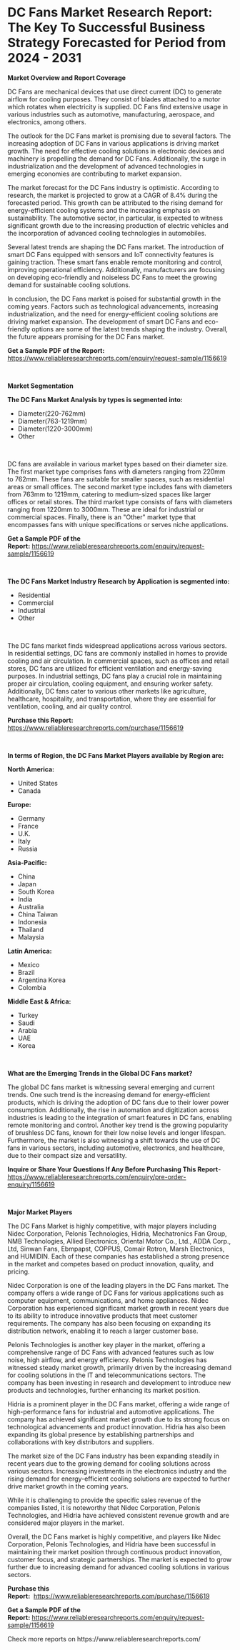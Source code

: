 <p><h1>DC Fans Market Research Report: The Key To Successful Business Strategy Forecasted for Period from 2024 - 2031</h1></p><p><strong>Market Overview and Report Coverage</strong></p>
<p><p>DC Fans are mechanical devices that use direct current (DC) to generate airflow for cooling purposes. They consist of blades attached to a motor which rotates when electricity is supplied. DC Fans find extensive usage in various industries such as automotive, manufacturing, aerospace, and electronics, among others.</p><p>The outlook for the DC Fans market is promising due to several factors. The increasing adoption of DC Fans in various applications is driving market growth. The need for effective cooling solutions in electronic devices and machinery is propelling the demand for DC Fans. Additionally, the surge in industrialization and the development of advanced technologies in emerging economies are contributing to market expansion.</p><p>The market forecast for the DC Fans industry is optimistic. According to research, the market is projected to grow at a CAGR of 8.4% during the forecasted period. This growth can be attributed to the rising demand for energy-efficient cooling systems and the increasing emphasis on sustainability. The automotive sector, in particular, is expected to witness significant growth due to the increasing production of electric vehicles and the incorporation of advanced cooling technologies in automobiles.</p><p>Several latest trends are shaping the DC Fans market. The introduction of smart DC Fans equipped with sensors and IoT connectivity features is gaining traction. These smart fans enable remote monitoring and control, improving operational efficiency. Additionally, manufacturers are focusing on developing eco-friendly and noiseless DC Fans to meet the growing demand for sustainable cooling solutions.</p><p>In conclusion, the DC Fans market is poised for substantial growth in the coming years. Factors such as technological advancements, increasing industrialization, and the need for energy-efficient cooling solutions are driving market expansion. The development of smart DC Fans and eco-friendly options are some of the latest trends shaping the industry. Overall, the future appears promising for the DC Fans market.</p></p>
<p><strong>Get a Sample PDF of the Report:</strong> <a href="https://www.reliableresearchreports.com/enquiry/request-sample/1156619">https://www.reliableresearchreports.com/enquiry/request-sample/1156619</a></p>
<p>&nbsp;</p>
<p><strong>Market Segmentation</strong></p>
<p><strong>The DC Fans Market Analysis by types is segmented into:</strong></p>
<p><ul><li>Diameter(220-762mm)</li><li>Diameter(763-1219mm)</li><li>Diameter(1220-3000mm)</li><li>Other</li></ul></p>
<p>&nbsp;</p>
<p><p>DC fans are available in various market types based on their diameter size. The first market type comprises fans with diameters ranging from 220mm to 762mm. These fans are suitable for smaller spaces, such as residential areas or small offices. The second market type includes fans with diameters from 763mm to 1219mm, catering to medium-sized spaces like larger offices or retail stores. The third market type consists of fans with diameters ranging from 1220mm to 3000mm. These are ideal for industrial or commercial spaces. Finally, there is an "Other" market type that encompasses fans with unique specifications or serves niche applications.</p></p>
<p><strong>Get a Sample PDF of the Report:</strong>&nbsp;<a href="https://www.reliableresearchreports.com/enquiry/request-sample/1156619">https://www.reliableresearchreports.com/enquiry/request-sample/1156619</a></p>
<p>&nbsp;</p>
<p><strong>The DC Fans Market Industry Research by Application is segmented into:</strong></p>
<p><ul><li>Residential</li><li>Commercial</li><li>Industrial</li><li>Other</li></ul></p>
<p>&nbsp;</p>
<p><p>The DC fans market finds widespread applications across various sectors. In residential settings, DC fans are commonly installed in homes to provide cooling and air circulation. In commercial spaces, such as offices and retail stores, DC fans are utilized for efficient ventilation and energy-saving purposes. In industrial settings, DC fans play a crucial role in maintaining proper air circulation, cooling equipment, and ensuring worker safety. Additionally, DC fans cater to various other markets like agriculture, healthcare, hospitality, and transportation, where they are essential for ventilation, cooling, and air quality control.</p></p>
<p><strong>Purchase this Report:</strong>&nbsp; <a href="https://www.reliableresearchreports.com/purchase/1156619">https://www.reliableresearchreports.com/purchase/1156619</a></p>
<p>&nbsp;</p>
<p><strong>In terms of Region, the DC Fans Market Players available by Region are:</strong></p>
<p>
    <p> <strong> North America: </strong>
        <ul>
            <li>United States</li>
            <li>Canada</li>
        </ul>
        </p> 
    <p> <strong> Europe: </strong>
        <ul>
            <li>Germany</li>
            <li>France</li>
            <li>U.K.</li>
            <li>Italy</li>
            <li>Russia</li>
        </ul>
        </p> 
    <p> <strong> Asia-Pacific: </strong>
        <ul>
            <li>China</li>
            <li>Japan</li>
            <li>South Korea</li>
            <li>India</li>
            <li>Australia</li>
            <li>China Taiwan</li>
            <li>Indonesia</li>
            <li>Thailand</li>
            <li>Malaysia</li>
        </ul>
        </p> 
    <p> <strong> Latin America: </strong>
        <ul>
            <li>Mexico</li>
            <li>Brazil</li>
            <li>Argentina Korea</li>
            <li>Colombia</li>
        </ul>
        </p> 
    <p> <strong> Middle East & Africa: </strong>
        <ul>
            <li>Turkey</li>
            <li>Saudi</li>
            <li>Arabia</li>
            <li>UAE</li>
            <li>Korea</li>
        </ul>
    </p>
    </p>
<p>&nbsp;</p>
<p><strong>What are the Emerging Trends in the Global DC Fans market?</strong></p>
<p><p>The global DC fans market is witnessing several emerging and current trends. One such trend is the increasing demand for energy-efficient products, which is driving the adoption of DC fans due to their lower power consumption. Additionally, the rise in automation and digitization across industries is leading to the integration of smart features in DC fans, enabling remote monitoring and control. Another key trend is the growing popularity of brushless DC fans, known for their low noise levels and longer lifespan. Furthermore, the market is also witnessing a shift towards the use of DC fans in various sectors, including automotive, electronics, and healthcare, due to their compact size and versatility.</p></p>
<p><strong>Inquire or Share Your Questions If Any Before Purchasing This Report</strong>- <a href="https://www.reliableresearchreports.com/enquiry/pre-order-enquiry/1156619">https://www.reliableresearchreports.com/enquiry/pre-order-enquiry/1156619</a></p>
<p>&nbsp;</p>
<p><strong>Major Market Players</strong></p>
<p><p>The DC Fans Market is highly competitive, with major players including Nidec Corporation, Pelonis Technologies, Hidria, Mechatronics Fan Group, NMB Technologies, Allied Electronics, Oriental Motor Co., Ltd., ADDA Corp., Ltd, Sinwan Fans, Ebmpapst, COPPUS, Comair Rotron, Marsh Electronics, and HUMIDIN. Each of these companies has established a strong presence in the market and competes based on product innovation, quality, and pricing.</p><p>Nidec Corporation is one of the leading players in the DC Fans market. The company offers a wide range of DC Fans for various applications such as computer equipment, communications, and home appliances. Nidec Corporation has experienced significant market growth in recent years due to its ability to introduce innovative products that meet customer requirements. The company has also been focusing on expanding its distribution network, enabling it to reach a larger customer base.</p><p>Pelonis Technologies is another key player in the market, offering a comprehensive range of DC Fans with advanced features such as low noise, high airflow, and energy efficiency. Pelonis Technologies has witnessed steady market growth, primarily driven by the increasing demand for cooling solutions in the IT and telecommunications sectors. The company has been investing in research and development to introduce new products and technologies, further enhancing its market position.</p><p>Hidria is a prominent player in the DC Fans market, offering a wide range of high-performance fans for industrial and automotive applications. The company has achieved significant market growth due to its strong focus on technological advancements and product innovation. Hidria has also been expanding its global presence by establishing partnerships and collaborations with key distributors and suppliers.</p><p>The market size of the DC Fans industry has been expanding steadily in recent years due to the growing demand for cooling solutions across various sectors. Increasing investments in the electronics industry and the rising demand for energy-efficient cooling solutions are expected to further drive market growth in the coming years.</p><p>While it is challenging to provide the specific sales revenue of the companies listed, it is noteworthy that Nidec Corporation, Pelonis Technologies, and Hidria have achieved consistent revenue growth and are considered major players in the market.</p><p>Overall, the DC Fans market is highly competitive, and players like Nidec Corporation, Pelonis Technologies, and Hidria have been successful in maintaining their market position through continuous product innovation, customer focus, and strategic partnerships. The market is expected to grow further due to increasing demand for advanced cooling solutions in various sectors.</p></p>
<p><strong>Purchase this Report:</strong>&nbsp;&nbsp;<a href="https://www.reliableresearchreports.com/purchase/1156619">https://www.reliableresearchreports.com/purchase/1156619</a></p>
<p></p>
<p><strong>Get a Sample PDF of the Report:</strong>&nbsp;<a href="https://www.reliableresearchreports.com/enquiry/request-sample/1156619">https://www.reliableresearchreports.com/enquiry/request-sample/1156619</a></p>
<p>Check more reports on https://www.reliableresearchreports.com/</p>